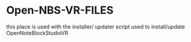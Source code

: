 # Open-NBS-VR-FILES

this place is used with the installer/ updater script used to install/update OpenNoteBlockStudioVR
